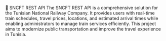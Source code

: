 🚄 SNCFT REST API
The SNCFT REST API is a comprehensive solution for the Tunisian National Railway Company. It provides users with real-time train schedules, travel prices, locations, and estimated arrival times while enabling administrators to manage train services efficiently. This project aims to modernize public transportation and improve the travel experience in Tunisia.

